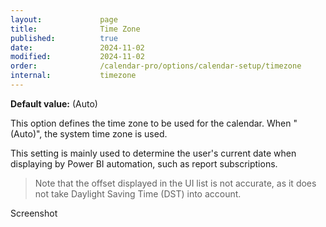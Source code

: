 ```yaml
---
layout:             page
title:              Time Zone
published:          true
date:               2024-11-02
modified:           2024-11-02
order:              /calendar-pro/options/calendar-setup/timezone
internal:           timezone
---
```

**Default value:** (Auto)

This option defines the time zone to be used for the calendar. When "(Auto)", the system time zone is used. 

This setting is mainly used to determine the user's current date when displaying by Power BI automation, such as report subscriptions. 

> Note that the offset displayed in the UI list is not accurate, as it does not take Daylight Saving Time (DST) into account.

<todo>Screenshot</todo>
